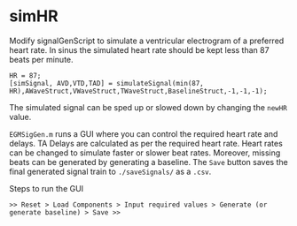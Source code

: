 # simHR
Modify signalGenScript to simulate a ventricular electrogram of a preferred heart rate. In sinus the simulated 
heart rate should be kept less than 87 beats per minute.
```
HR = 87;
[simSignal, AVD,VTD,TAD] = simulateSignal(min(87, HR),AWaveStruct,VWaveStruct,TWaveStruct,BaselineStruct,-1,-1,-1);
```
The simulated signal can be sped up or slowed down by changing the `newHR` value.

`EGMSigGen.m` runs a GUI where you can control the required heart rate and delays. TA Delays are 
calculated as per the required heart rate. Heart rates can be changed to simulate faster or slower beat 
rates. Moreover, missing beats can be generated by generating a baseline. The `Save` button
saves the final generated signal train to `./saveSignals/` as a `.csv`.

Steps to run the GUI
```
>> Reset > Load Components > Input required values > Generate (or generate baseline) > Save >>
``` 